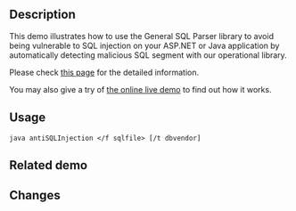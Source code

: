 ## Description
This demo illustrates how to use the General SQL Parser library to avoid being
vulnerable to SQL injection on your ASP.NET or Java application 
by automatically detecting malicious SQL segment with our operational library.

Please check [this page](http://www.dpriver.com/blog/anti-sql-injection-tool/) for the detailed information.

You may also give a try of [the online live demo](http://sqlparser.com/livedemo_redirect.php?demo_id=sql-injection-detector) to find out how it works.

## Usage
`java antiSQLInjection </f sqlfile> [/t dbvendor]`

## Related demo

## Changes
